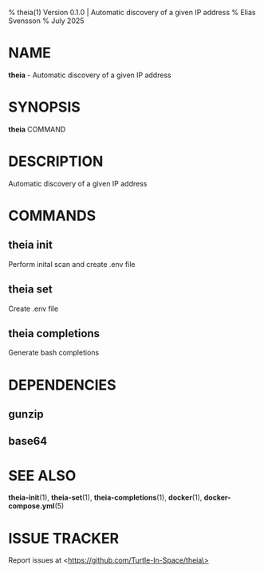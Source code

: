 % theia(1) Version 0.1.0 | Automatic discovery of a given IP address
% Elias Svensson
% July 2025

NAME
==================================================

**theia** - Automatic discovery of a given IP address

SYNOPSIS
==================================================

**theia** COMMAND

DESCRIPTION
==================================================

Automatic discovery of a given IP address


COMMANDS
==================================================

theia init
--------------------------------------------------

Perform inital scan and create .env file

theia set
--------------------------------------------------

Create .env file

theia completions
--------------------------------------------------

Generate bash completions


DEPENDENCIES
==================================================

gunzip
--------------------------------------------------


base64
--------------------------------------------------


SEE ALSO
==================================================

**theia-init**(1), **theia-set**(1), **theia-completions**(1), **docker**(1), **docker-compose.yml**(5)

# ISSUE TRACKER
Report issues at \<https://github.com/Turtle-In-Space/theia\>
